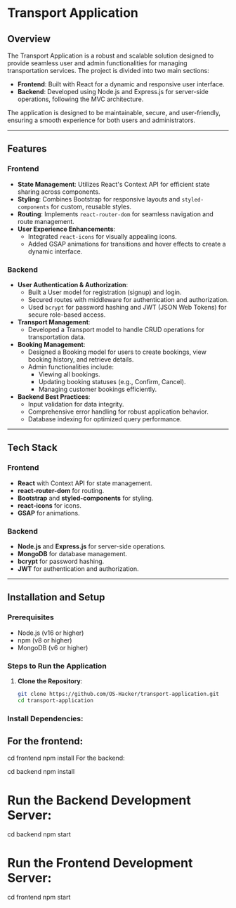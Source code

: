 # Transport Application

## Overview
The Transport Application is a robust and scalable solution designed to provide seamless user and admin functionalities for managing transportation services. The project is divided into two main sections:
- **Frontend**: Built with React for a dynamic and responsive user interface.
- **Backend**: Developed using Node.js and Express.js for server-side operations, following the MVC architecture.

The application is designed to be maintainable, secure, and user-friendly, ensuring a smooth experience for both users and administrators.

---

## Features

### Frontend
- **State Management**: Utilizes React's Context API for efficient state sharing across components.
- **Styling**: Combines Bootstrap for responsive layouts and `styled-components` for custom, reusable styles.
- **Routing**: Implements `react-router-dom` for seamless navigation and route management.
- **User Experience Enhancements**:
  - Integrated `react-icons` for visually appealing icons.
  - Added GSAP animations for transitions and hover effects to create a dynamic interface.

### Backend
- **User Authentication & Authorization**:
  - Built a User model for registration (signup) and login.
  - Secured routes with middleware for authentication and authorization.
  - Used `bcrypt` for password hashing and JWT (JSON Web Tokens) for secure role-based access.
- **Transport Management**:
  - Developed a Transport model to handle CRUD operations for transportation data.
- **Booking Management**:
  - Designed a Booking model for users to create bookings, view booking history, and retrieve details.
  - Admin functionalities include:
    - Viewing all bookings.
    - Updating booking statuses (e.g., Confirm, Cancel).
    - Managing customer bookings efficiently.
- **Backend Best Practices**:
  - Input validation for data integrity.
  - Comprehensive error handling for robust application behavior.
  - Database indexing for optimized query performance.

---

## Tech Stack

### Frontend
- **React** with Context API for state management.
- **react-router-dom** for routing.
- **Bootstrap** and **styled-components** for styling.
- **react-icons** for icons.
- **GSAP** for animations.

### Backend
- **Node.js** and **Express.js** for server-side operations.
- **MongoDB** for database management.
- **bcrypt** for password hashing.
- **JWT** for authentication and authorization.

---

## Installation and Setup

### Prerequisites
- Node.js (v16 or higher)
- npm (v8 or higher)
- MongoDB (v6 or higher)

### Steps to Run the Application

1. **Clone the Repository**:
   ```bash
   git clone https://github.com/OS-Hacker/transport-application.git
   cd transport-application

### Install Dependencies:

## For the frontend:

cd frontend
npm install
For the backend:

cd backend
npm install

# Run the Backend Development Server:

cd backend
npm start

# Run the Frontend Development Server:

cd frontend
npm start



   
